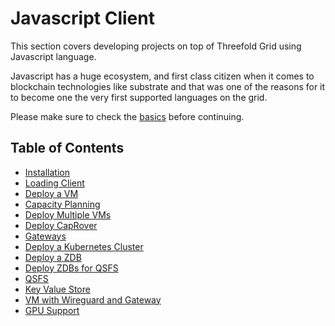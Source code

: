<h1> Javascript Client </h1>

This section covers developing projects on top of Threefold Grid using Javascript language.

Javascript has a huge ecosystem, and first class citizen when it comes to blockchain technologies like substrate and that was one of the reasons for it to become one the very first supported languages on the grid.

Please make sure to check the [basics](../getstarted/tfgrid3_getstarted.md) before continuing.

<h2> Table of Contents </h2>

- [Installation](../javascript/grid3_javascript_installation.md)
- [Loading Client](../javascript/grid3_javascript_loadclient.md)
- [Deploy a VM](../javascript/grid3_javascript_vm.md)
- [Capacity Planning](../javascript/grid3_javascript_capacity_planning.md)
- [Deploy Multiple VMs](../javascript/grid3_javascript_vms.md)
- [Deploy CapRover](../javascript/grid3_javascript_caprover.md)
- [Gateways](../javascript/grid3_javascript_vm_gateways.md)
- [Deploy a Kubernetes Cluster](../javascript/grid3_javascript_kubernetes.md)
- [Deploy a ZDB](../javascript/grid3_javascript_zdb.md)
- [Deploy ZDBs for QSFS](../javascript/grid3_javascript_qsfs_zdbs.md)
- [QSFS](../javascript/grid3_javascript_qsfs.md)
- [Key Value Store](../javascript/grid3_javascript_kvstore.md)
- [VM with Wireguard and Gateway](../javascript/grid3_wireguard_gateway.md)
- [GPU Support](../javascript/grid3_javascript_gpu_support.md)